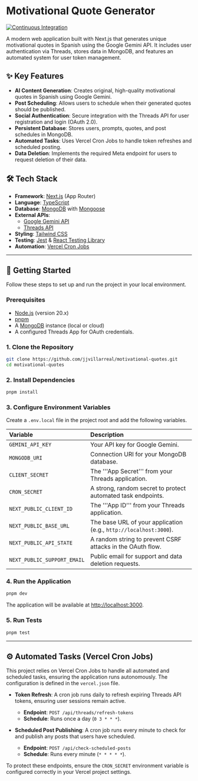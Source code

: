 # Motivational Quote Generator

[![Continuous Integration](https://github.com/jjvillarreal/motivational-quotes/actions/workflows/ci.yml/badge.svg)](https://github.com/jjvillarreal/motivational-quotes/actions/workflows/ci.yml)

A modern web application built with Next.js that generates unique motivational quotes in Spanish using the Google Gemini API. It includes user authentication via Threads, stores data in MongoDB, and features an automated system for user token management.

## ✨ Key Features

- **AI Content Generation**: Creates original, high-quality motivational quotes in Spanish using Google Gemini.
- **Post Scheduling**: Allows users to schedule when their generated quotes should be published.
- **Social Authentication**: Secure integration with the Threads API for user registration and login (OAuth 2.0).
- **Persistent Database**: Stores users, prompts, quotes, and post schedules in MongoDB.
- **Automated Tasks**: Uses Vercel Cron Jobs to handle token refreshes and scheduled posting.
- **Data Deletion**: Implements the required Meta endpoint for users to request deletion of their data.

## 🛠️ Tech Stack

- **Framework**: [Next.js](https://nextjs.org/) (App Router)
- **Language**: [TypeScript](https://www.typescriptlang.org/)
- **Database**: [MongoDB](https://www.mongodb.com/) with [Mongoose](https://mongoosejs.com/)
- **External APIs**:
  - [Google Gemini API](https://ai.google.dev/)
  - [Threads API](https://developers.facebook.com/docs/threads)
- **Styling**: [Tailwind CSS](https://tailwindcss.com/)
- **Testing**: [Jest](https://jestjs.io/) & [React Testing Library](https://testing-library.com/)
- **Automation**: [Vercel Cron Jobs](https://vercel.com/docs/cron-jobs)

---

## 🚀 Getting Started

Follow these steps to set up and run the project in your local environment.

### Prerequisites

- [Node.js](https://nodejs.org/) (version 20.x)
- [pnpm](https://pnpm.io/)
- A [MongoDB](https://www.mongodb.com/) instance (local or cloud)
- A configured Threads App for OAuth credentials.

### 1. Clone the Repository

```bash
git clone https://github.com/jjvillarreal/motivational-quotes.git
cd motivational-quotes
```

### 2. Install Dependencies

```bash
pnpm install
```

### 3. Configure Environment Variables

Create a `.env.local` file in the project root and add the following variables.

| Variable | Description |
| :--- | :--- |
| `GEMINI_API_KEY` | Your API key for Google Gemini. |
| `MONGODB_URI` | Connection URI for your MongoDB database. |
| `CLIENT_SECRET` | The '''App Secret''' from your Threads application. |
| `CRON_SECRET` | A strong, random secret to protect automated task endpoints. |
| `NEXT_PUBLIC_CLIENT_ID` | The '''App ID''' from your Threads application. |
| `NEXT_PUBLIC_BASE_URL`| The base URL of your application (e.g., `http://localhost:3000`). |
| `NEXT_PUBLIC_API_STATE` | A random string to prevent CSRF attacks in the OAuth flow. |
| `NEXT_PUBLIC_SUPPORT_EMAIL` | Public email for support and data deletion requests. |

### 4. Run the Application

```bash
pnpm dev
```

The application will be available at [http://localhost:3000](http://localhost:3000).

### 5. Run Tests

```bash
pnpm test
```

---

## ⚙️ Automated Tasks (Vercel Cron Jobs)

This project relies on Vercel Cron Jobs to handle all automated and scheduled tasks, ensuring the application runs autonomously. The configuration is defined in the `vercel.json` file.

- **Token Refresh**: A cron job runs daily to refresh expiring Threads API tokens, ensuring user sessions remain active.
  - **Endpoint**: `POST /api/threads/refresh-tokens`
  - **Schedule**: Runs once a day (`0 3 * * *`).

- **Scheduled Post Publishing**: A cron job runs every minute to check for and publish any posts that users have scheduled.
  - **Endpoint**: `POST /api/check-scheduled-posts`
  - **Schedule**: Runs every minute (`* * * * *`).

To protect these endpoints, ensure the `CRON_SECRET` environment variable is configured correctly in your Vercel project settings.
